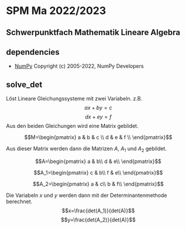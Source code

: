 # SPM Ma 2022/2023
## Schwerpunktfach Mathematik Lineare Algebra
## dependencies
- [NumPy](https://numpy.org/) Copyright (c) 2005-2022, NumPy Developers


## solve_det
Löst Lineare Gleichungssysteme mit zwei Variabeln.
z.B. 
$$ax+by=c$$
$$dx+ey=f$$
Aus den beiden Gleichungen wird eine Matrix geblidet.

$$M=\begin{pmatrix}
 a & b & c \\
 d & e & f \\
 \end{pmatrix}$$
 
 Aus dieser Matrix werden dann die Matrizen $A$, $A_1$ und $A_2$ gebildet.
 
 $$A=\begin{pmatrix}
 a & b\\
 d & e\\
 \end{pmatrix}$$
 
 $$A_1=\begin{pmatrix}
 c & b\\
 f & e\\
 \end{pmatrix}$$
 
 $$A_2=\begin{pmatrix}
 a & c\\
 b & f\\
 \end{pmatrix}$$
 
 Die Variabeln $x$ und $y$ werden dann mit der Determinantenmethode berechnet.
 $$x=\frac{det(A_1)}{det(A)}$$
 $$y=\frac{det(A_2)}{det(A)}$$
